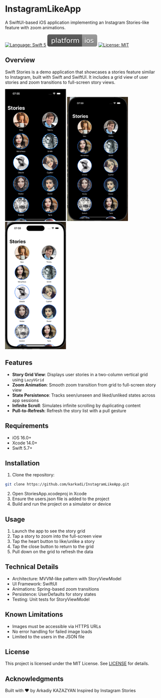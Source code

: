 # InstagramLikeApp

A SwiftUI-based iOS application implementing an Instagram Stories-like feature with zoom animations.

[![Language: Swift 5](https://img.shields.io/badge/language-swift%205-f48041.svg?style=flat)](https://developer.apple.com/swift)
[![Platform](https://raw.githubusercontent.com/karkadi/InstagramLikeApp/master/ScreenShoots/platform.svg?style=flat)](https://github.com/karkadi/InstagramLikeApp.git)
[![License: MIT](http://img.shields.io/badge/license-MIT-lightgrey.svg?style=flat)](https://raw.githubusercontent.com/karkadi/InstagramLikeApp/master/LICENSE)

## Overview

Swift Stories is a demo application that showcases a stories feature similar to Instagram, built with Swift and SwiftUI. It includes a grid view of user stories and zoom transitions to full-screen story views.

<img src="https://raw.githubusercontent.com/karkadi/InstagramLikeApp/master/ScreenShoots/demo.gif" width="200px" > <img src="https://raw.githubusercontent.com/karkadi/InstagramLikeApp/master/ScreenShoots/dark.png" width="200px" > <img src="https://raw.githubusercontent.com/karkadi/InstagramLikeApp/master/ScreenShoots/light.png" width="200px" >

## Features

- **Story Grid View**: Displays user stories in a two-column vertical grid using `LazyVGrid`
- **Zoom Animation**: Smooth zoom transition from grid to full-screen story view
- **State Persistence**: Tracks seen/unseen and liked/unliked states across app sessions
- **Infinite Scroll**: Simulates infinite scrolling by duplicating content
- **Pull-to-Refresh**: Refresh the story list with a pull gesture

## Requirements

- iOS 16.0+
- Xcode 14.0+
- Swift 5.7+

## Installation

1. Clone the repository:

```bash
git clone https://github.com/karkadi/InstagramLikeApp.git
```

2. Open StoriesApp.xcodeproj in Xcode
3. Ensure the users.json file is added to the project
4. Build and run the project on a simulator or device

## Usage

1. Launch the app to see the story grid
2. Tap a story to zoom into the full-screen view
3. Tap the heart button to like/unlike a story
4. Tap the close button to return to the grid
5. Pull down on the grid to refresh the data

## Technical Details

- Architecture: MVVM-like pattern with StoryViewModel
- UI Framework: SwiftUI
- Animations: Spring-based zoom transitions
- Persistence: UserDefaults for story states
- Testing: Unit tests for StoryViewModel

## Known Limitations

- Images must be accessible via HTTPS URLs
- No error handling for failed image loads
- Limited to the users in the JSON file

## License

This project is licensed under the MIT License.
See [LICENSE](LICENSE) for details.

## Acknowledgments

Built with ❤️ by Arkadiy KAZAZYAN
Inspired by Instagram Stories
